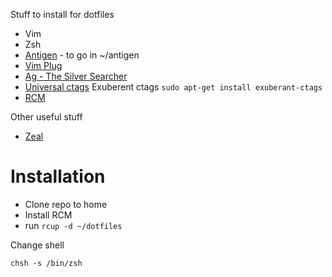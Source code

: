 Stuff to install for dotfiles

- Vim
- Zsh
- [Antigen](https://github.com/zsh-users/antigen) - to go in ~/antigen
- [Vim Plug](https://github.com/junegunn/vim-plug)
- [Ag - The Silver Searcher](https://github.com/ggreer/the_silver_searcher)
- [Universal ctags](https://github.com/universal-ctags/ctags) Exuberent ctags `sudo apt-get install exuberant-ctags`
- [RCM](https://github.com/thoughtbot/rcm)

Other useful stuff

- [Zeal](https://zealdocs.org/)

#  Installation

- Clone repo to home
- Install RCM
- run `rcup -d ~/dotfiles`

Change shell

`chsh -s /bin/zsh`

